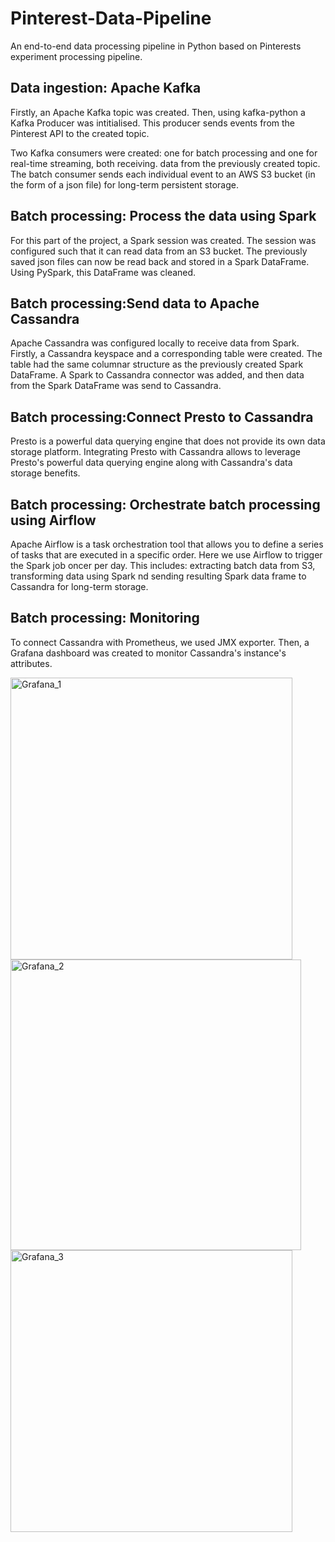# Pinterest-Data-Pipeline
An end-to-end data processing pipeline in Python based on Pinterests experiment processing pipeline.

## Data ingestion: Apache Kafka
Firstly, an Apache Kafka topic was created. Then, using kafka-python a Kafka Producer was intitialised. This producer sends events from the Pinterest API to the created topic.

Two Kafka consumers were created: one for batch processing and one for real-time streaming, both receiving. data from the previously created topic. The batch consumer sends each individual event to an AWS S3 bucket (in the form of a json file) for long-term persistent storage.

## Batch processing: Process the data using Spark
For this part of the project, a Spark session was created. The session was configured such that it can read data from an S3 bucket. The previously saved json files can now be read back and stored in a Spark DataFrame. Using PySpark, this DataFrame was cleaned.

## Batch processing:Send data to Apache Cassandra
Apache Cassandra was configured locally to receive data from Spark. Firstly, a Cassandra keyspace and a corresponding table were created. The table had the same columnar structure as the previously created Spark DataFrame.
A Spark to Cassandra connector was added, and then data from the Spark DataFrame was send to Cassandra.

## Batch processing:Connect Presto to Cassandra
Presto is a powerful data querying engine that does not provide its own data storage platform. Integrating Presto with Cassandra allows to leverage Presto's powerful data querying engine along with Cassandra's data storage benefits.

## Batch processing: Orchestrate batch processing using Airflow
Apache Airflow is a task orchestration tool that allows you to define a series of tasks that are executed in a specific order. Here we use Airflow to trigger the Spark job oncer per day. This includes: extracting batch data from S3, transforming data using Spark nd sending resulting Spark data frame to Cassandra for long-term storage.

## Batch processing: Monitoring
To connect Cassandra with Prometheus, we used JMX exporter. Then, a Grafana dashboard was created to monitor Cassandra's instance's attributes.

<img width="451" alt="Grafana_1" src="https://user-images.githubusercontent.com/104773240/177171445-a7c52c42-1dc0-44fa-b644-8d152cc79140.png">
<img width="465" alt="Grafana_2" src="https://user-images.githubusercontent.com/104773240/177171456-b0ed7fd8-4db2-4ff6-9166-1bd1c5435684.png">
<img width="451" alt="Grafana_3" src="https://user-images.githubusercontent.com/104773240/177171464-47845afd-3a0a-4d8b-829d-434f5701dd42.png">
